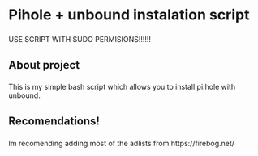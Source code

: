 <h1 align="left">Pihole + unbound instalation script</h1>

###

<p align="left">USE SCRIPT WITH SUDO PERMISIONS!!!!!!</p>

###

<h2 align="left">About project</h2>

###

<p align="left">This is my simple bash script which allows you to install pi.hole with unbound.</p>

###

<h2 align="left">Recomendations!</h2>

###

<p align="left">Im recomending  adding most of the adlists from https://firebog.net/</p>

###
